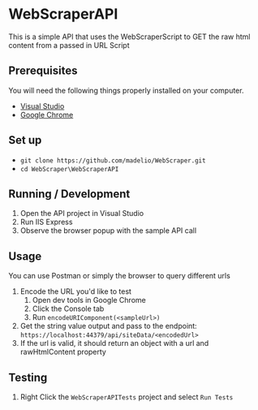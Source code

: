 ﻿# WebScraperAPI

This is a simple API that uses the WebScraperScript to GET the raw html content from a passed in URL Script

## Prerequisites

You will need the following things properly installed on your computer.

* [Visual Studio](https://visualstudio.microsoft.com/downloads/)
* [Google Chrome](https://google.com/chrome/)

## Set up

* `git clone https://github.com/madelio/WebScraper.git`
* `cd WebScraper\WebScraperAPI`

## Running / Development

1. Open the API project in Visual Studio
2. Run IIS Express
3. Observe the browser popup with the sample API call

## Usage
You can use Postman or simply the browser to query different urls
1. Encode the URL you'd like to test
	1. Open dev tools in Google Chrome
	2. Click the Console tab
	3. Run `encodeURIComponent(<sampleUrl>)`
2. Get the string value output and pass to the endpoint: `https://localhost:44379/api/siteData/<encodedUrl>`
3. If the url is valid, it should return an object with a url and rawHtmlContent property

## Testing
1. Right Click the `WebScraperAPITests` project and select `Run Tests`